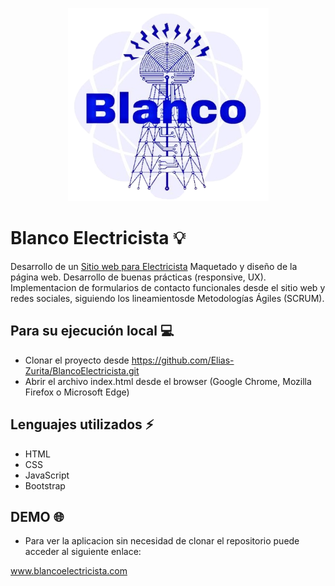 <p align="center">
   <a href="https://blancoelectricista.com"><img src="https://github.com/Elias-Zurita/ElectricistaBlancoWeb/blob/master/img/icono.png"></a>
</p>

# Blanco Electricista :bulb:

Desarrollo de un <a href="https://blancoelectricista.com">Sitio web para Electricista</a>
Maquetado y diseño de la página web.
Desarrollo de buenas prácticas (responsive, UX).
Implementacion de formularios de contacto funcionales desde el sitio web y redes sociales, siguiendo los lineamientosde Metodologías Ágiles (SCRUM).

## Para su ejecución local :computer:
- Clonar el proyecto desde https://github.com/Elias-Zurita/BlancoElectricista.git
- Abrir el archivo index.html desde el browser (Google Chrome, Mozilla Firefox o Microsoft Edge)

## Lenguajes utilizados :zap:
- HTML
- CSS
- JavaScript
- Bootstrap

## DEMO :globe_with_meridians:
- Para ver la aplicacion sin necesidad de clonar el repositorio puede acceder al siguiente enlace: 

www.blancoelectricista.com
